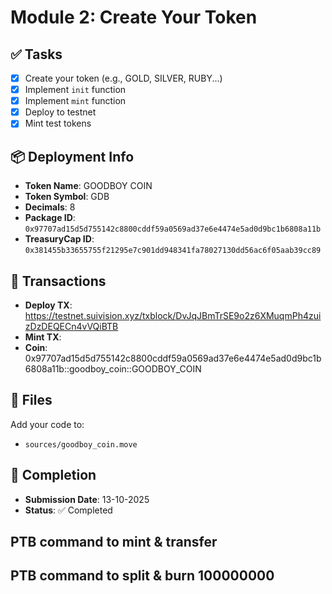 # Module 2: Create Your Token

## ✅ Tasks

- [x] Create your token (e.g., GOLD, SILVER, RUBY...)
- [x] Implement `init` function
- [x] Implement `mint` function
- [x] Deploy to testnet
- [x] Mint test tokens

## 📦 Deployment Info

- **Token Name**: GOODBOY COIN
- **Token Symbol**: GDB
- **Decimals**: 8
- **Package ID**: `0x97707ad15d5d755142c8800cddf59a0569ad37e6e4474e5ad0d9bc1b6808a11b`
- **TreasuryCap ID**: `0x381455b33655755f21295e7c901dd948341fa78027130dd56ac6f05aab39cc89`

## 🔗 Transactions

- **Deploy TX**: https://testnet.suivision.xyz/txblock/DvJqJBmTrSE9o2z6XMuqmPh4zuizDzDEQECn4vVQiBTB
- **Mint TX**: 
- **Coin**: 0x97707ad15d5d755142c8800cddf59a0569ad37e6e4474e5ad0d9bc1b6808a11b::goodboy_coin::GOODBOY_COIN

## 📂 Files

Add your code to:

- `sources/goodboy_coin.move`

## 📅 Completion

- **Submission Date**: 13-10-2025
- **Status**: ✅ Completed

## PTB command to mint & transfer


## PTB command to split & burn 100000000

